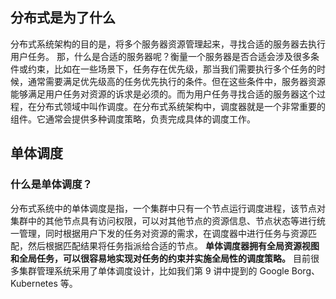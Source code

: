 ## 分布式是为了什么
分布式系统架构的目的是，将多个服务器资源管理起来，寻找合适的服务器去执行用户任务。
那，什么是合适的服务器呢？衡量一个服务器是否合适会涉及很多条件或约束，比如在一些场景下，任务存在优先级，那当我们需要执行多个任务的时候，通常需要满足优先级高的任务优先执行的条件。但在这些条件中，服务器资源能够满足用户任务对资源的诉求是必须的。而为用户任务寻找合适的服务器这个过程，在分布式领域中叫作调度。在分布式系统架构中，调度器就是一个非常重要的组件。它通常会提供多种调度策略，负责完成具体的调度工作。

## 单体调度
### 什么是单体调度？
分布式系统中的单体调度是指，一个集群中只有一个节点运行调度进程，该节点对集群中的其他节点具有访问权限，可以对其他节点的资源信息、节点状态等进行统一管理，同时根据用户下发的任务对资源的需求，在调度器中进行任务与资源匹配，然后根据匹配结果将任务指派给合适的节点。
**单体调度器拥有全局资源视图和全局任务，可以很容易地实现对任务的约束并实施全局性的调度策略。** 目前很多集群管理系统采用了单体调度设计，比如我们第 9 讲中提到的 Google Borg、Kubernetes 等。